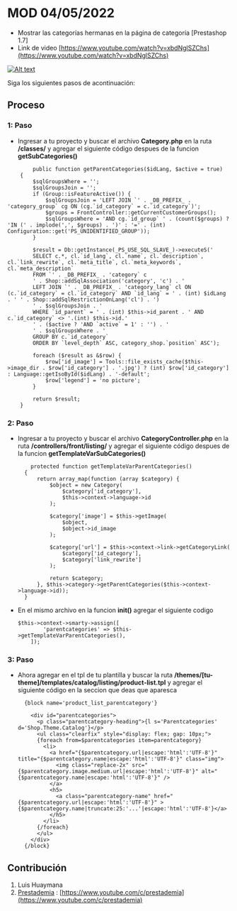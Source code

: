 #  MOD 04/05/2022
- Mostrar las categorías hermanas en la página de categoría [Prestashop 1.7]
- Link de video [https://www.youtube.com/watch?v=xbdNglSZChs](https://www.youtube.com/watch?v=xbdNglSZChs)

[![Alt text](https://img.youtube.com/vi/xbdNglSZChs/0.jpg)](https://www.youtube.com/watch?v=xbdNglSZChs)

Siga los siguientes pasos de acontinuación:

## Proceso
### 1: Paso
- Ingresar a tu proyecto y buscar el archivo **Category.php** en la ruta
  **/classes/** y agregar el siguiente código despues de la funcion **getSubCategories()**
  
```
        public function getParentCategories($idLang, $active = true)
    {
        $sqlGroupsWhere = '';
        $sqlGroupsJoin = '';
        if (Group::isFeatureActive()) {
            $sqlGroupsJoin = 'LEFT JOIN `' . _DB_PREFIX_ . 'category_group` cg ON (cg.`id_category` = c.`id_category`)';
            $groups = FrontController::getCurrentCustomerGroups();
            $sqlGroupsWhere = 'AND cg.`id_group` ' . (count($groups) ? 'IN (' . implode(',', $groups) . ')' : '=' . (int) Configuration::get('PS_UNIDENTIFIED_GROUP'));
        }

        $result = Db::getInstance(_PS_USE_SQL_SLAVE_)->executeS('
		SELECT c.*, cl.`id_lang`, cl.`name`, cl.`description`, cl.`link_rewrite`, cl.`meta_title`, cl.`meta_keywords`, cl.`meta_description`
		FROM `' . _DB_PREFIX_ . 'category` c
		' . Shop::addSqlAssociation('category', 'c') . '
		LEFT JOIN `' . _DB_PREFIX_ . 'category_lang` cl ON (c.`id_category` = cl.`id_category` AND `id_lang` = ' . (int) $idLang . ' ' . Shop::addSqlRestrictionOnLang('cl') . ')
		' . $sqlGroupsJoin . '
		WHERE `id_parent` = ' . (int) $this->id_parent . ' AND c.`id_category` <> '.(int) $this->id.'
		' . ($active ? 'AND `active` = 1' : '') . '
		' . $sqlGroupsWhere . '
		GROUP BY c.`id_category`
		ORDER BY `level_depth` ASC, category_shop.`position` ASC');

        foreach ($result as &$row) {
            $row['id_image'] = Tools::file_exists_cache($this->image_dir . $row['id_category'] . '.jpg') ? (int) $row['id_category'] : Language::getIsoById($idLang) . '-default';
            $row['legend'] = 'no picture';
        }

        return $result;
    }
   ``` 
### 2: Paso
- Ingresar a tu proyecto y buscar el archivo **CategoryController.php** en la ruta
  **/controllers/front/listing/** y agregar el siguiente código despues de la funcion **getTemplateVarSubCategories()**
  
  ```
      protected function getTemplateVarParentCategories()
    {
        return array_map(function (array $category) {
            $object = new Category(
                $category['id_category'],
                $this->context->language->id
            );

            $category['image'] = $this->getImage(
                $object,
                $object->id_image
            );

            $category['url'] = $this->context->link->getCategoryLink(
                $category['id_category'],
                $category['link_rewrite']
            );

            return $category;
        }, $this->category->getParentCategories($this->context->language->id));
    }
  ```
 - En el mismo archivo en la funcion **init()** agregar el siguiente codigo
    ```
    $this->context->smarty->assign([
            'parentcategories' => $this->getTemplateVarParentCategories(),
        ]);
    ```
### 3: Paso
- Ahora agregar en el tpl de tu plantilla y buscar la ruta **/themes/[tu-theme]/templates/catalog/listing/product-list.tpl** y agregar el siguiente código en la seccion que deas que aparesca 

  ```
    {block name='product_list_parentcategory'}

      <div id="parentcategories">
        <p class="parentcategory-heading">{l s='Parentcategories' d='Shop.Theme.Catalog'}</p>
        <ul class="clearfix" style="display: flex; gap: 10px;">
        {foreach from=$parentcategories item=parentcategory}
          <li>
            <a href="{$parentcategory.url|escape:'html':'UTF-8'}" title="{$parentcategory.name|escape:'html':'UTF-8'}" class="img">
              <img class="replace-2x" src="{$parentcategory.image.medium.url|escape:'html':'UTF-8'}" alt="{$parentcategory.name|escape:'html':'UTF-8'}" />
            </a>
            <h5>
              <a class="parentcategory-name" href="{$parentcategory.url|escape:'html':'UTF-8'}" >{$parentcategory.name|truncate:25:'...'|escape:'html':'UTF-8'}</a>
            </h5>
          </li>
        {/foreach}
        </ul>
      </div>
    {/block}
    ```
    
## Contribución
1. Luis Huaymana
2. [Prestademia](https://www.youtube.com/c/prestademia) : [https://www.youtube.com/c/prestademia](https://www.youtube.com/c/prestademia)
